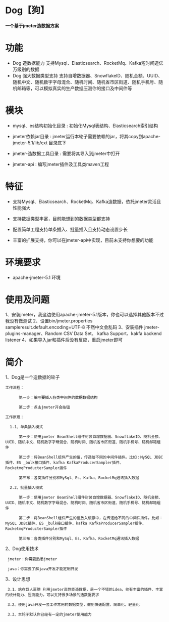 Dog【狗】
================

#### 一个基于jmeter造数据方案

# 功能
  * Dog 造数据能力   支持Mysql、Elasticsearch、RocketMq、Kafka短时间造亿万级别的数据
  * Dog 强大数据类型支持 支持自增数据器、SnowflakeID、随机金额、UUID、随机中文、随机数字字母混合、随机时间、随机省市区街道、随机手机号、随机邮箱等，可以模拟真实的生产数据压测你的接口及中间件等 

# 模块
  * mysql、es结构初始化目录 : 初始化Mysql表结构、Elasticsearch索引结构

  * jmeter依赖jar目录 : jmeter运行本轮子需要依赖的jar，将其copy到apache-jmeter-5.1/lib/ext 目录底下
  
  * jmeter-造数据工具目录 : 需要将其导入到jmeter中打开             

  * jmeter-api : 编写jmeter插件及工具类maven工程
 
#  特征
   
   *  支持Mysql、Elasticsearch、RocketMq、Kafka造数据，依托jmeter灵活且性能强大
   
   *  支持数据类型丰富，目前能想到的数据类型都支持
   
   *  配置简单工程支持单条插入、批量插入且支持动态设置步长

   *  丰富的扩展支持，你可以在jmeter-api中实现，目前未支持你想要的功能 

# 环境要求 

  * apache-jmeter-5.1 环境
  
  
# 使用及问题

  1、安装jmeter，我这边使用apache-jmeter-5.1版本，你也可以选择其他版本不过我没有做测试
  2、设置bin/jmeter.properties sampleresult.default.encoding=UTF-8 不然中文会乱码
  3、安装插件 jmeter-plugins-manager、Random CSV Data Set、 kafka Support、kakfa backend listener
  4、如果导入jar和插件后没有反应，重启jmeter即可
  
# 简介 

  1、Dog是一个造数据的轮子
  
    工作流程：
  
	      第一步：编写要插入各类中间件的数据数据结构
	      
	      第二步：点击jmeter开会按钮
	      
    工作原理：
    
      1.1、单条插入模式
    
	      第一步：使用jmeter BeanShell组件封装自增数据器、SnowflakeID、随机金额、UUID、随机中文、随机数字字母混合、随机时间、随机省市区街道、随机手机号、随机邮箱组件
	      
	      第二步：将BeanShell组件产生的值，传递给不同的中间件插件。比如：MySQL JDBC插件、ES _bulk接口插件、kafka KafkaProducerSampler插件、RocketmqProducterSampler插件
	      
	      第三布：各类插件分别和MySql、Es、Kafka、RocketMq通讯插入数据
	      
	  2.2、批量插入模式
	  
	      第一步：使用jmeter BeanShell组件封装自增数据器、SnowflakeID、随机金额、UUID、随机中文、随机数字字母混合、随机时间、随机省市区街道、随机手机号、随机邮箱组件
	      
	      第二步：将BeanShell组件产生的值放入缓存中，在传递给不同的中间件插件。比如：MySQL JDBC插件、ES _bulk接口插件、kafka KafkaProducerSampler插件、RocketmqProducterSampler插件
	      
	      第三布：各类插件分别和MySql、Es、Kafka、RocketMq通讯插入数据
      
      
  2、Dog使用技术
  
     jmeter：你需要熟悉jmeter
     
     java：你需要了解java开发才能定制开发
     
     
  3、设计思想
  
     3.1、站在巨人肩膀 利用jmeter高性能造数据，是一个不错的idea，他有丰富的插件、丰富的统计能力、压测能力，可以支持很多场景的造数据要求
     
     3.2、使用java开发一套工作常用的数据类型，做到快速配置、简单化、轻量化
     
     3.3、本轮子默认你已经有一定的jmeter使用能力

